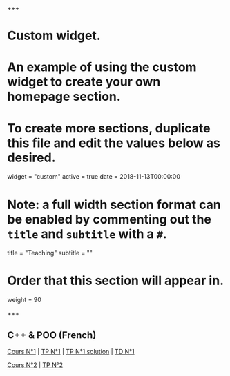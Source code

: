 
+++
# Custom widget.
# An example of using the custom widget to create your own homepage section.
# To create more sections, duplicate this file and edit the values below as desired.
widget = "custom"
active = true
date = 2018-11-13T00:00:00

# Note: a full width section format can be enabled by commenting out the `title` and `subtitle` with a `#`.
title = "Teaching"
subtitle = ""

# Order that this section will appear in.
weight = 90

+++

## C++ & POO (French)

[Cours N°1](https://abainia.info/teaching/cpp-poo/cours_1.pdf) | [TP N°1](https://abainia.info/teaching/cpp-poo/CPP_POO_TP_1.pdf) | [TP N°1 solution](https://abainia.info/teaching/cpp-poo/CPP_POO_TP_1_solution.pdf) | [TD N°1](https://abainia.info/teaching/cpp-poo/CPP_POO_TD_1.pdf)</br>

[Cours N°2](https://abainia.info/teaching/cpp-poo/cours_2.pdf) | [TP N°2](https://abainia.info/teaching/cpp-poo/TP_N°2.docx)  </br>
